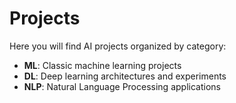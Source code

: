 # Projects

Here you will find AI projects organized by category:

- **ML**: Classic machine learning projects
- **DL**: Deep learning architectures and experiments
- **NLP**: Natural Language Processing applications
